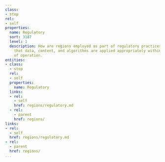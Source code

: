```yaml
---
class:
- stop
rel:
- self
properties:
  name: Regulatory
  sort: 3187
  level: 1
  description: How are regions employed as part of regulatory practices, ensuring
    that data, content, and algorithms are applied appropriately within specific areas
    of operation.
entities:
- class:
  - stop
  rel:
  - self
  properties:
    name: Regulatory
  links:
  - rel:
    - self
    href: regions/regulatory.md
  - rel:
    - parent
    href: regions/
links:
- rel:
  - self
  href: regions/regulatory.md
- rel:
  - parent
  href: regions/
...
```

